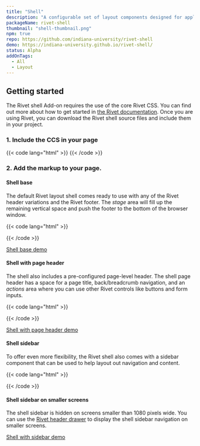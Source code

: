 ```yaml
---
title: "Shell"
description: "A configurable set of layout components designed for applications using Rivet"
packageName: rivet-shell
thumbnail: "shell-thumbnail.png"
npm: true
repo: https://github.com/indiana-university/rivet-shell
demo: https://indiana-university.github.io/rivet-shell/
status: Alpha
addOnTags:
  - All
  - Layout
---
```

## Getting started
The Rivet shell Add-on requires the use of the core Rivet CSS. You can find out more about how to get started in [the Rivet documentation](https://rivet.iu.edu/components/). Once you are using Rivet, you can download the Rivet shell source files and include them in your project.

### 1. Include the CCS in your page
{{< code lang="html" >}}<link rel="stylesheet" href="dist/css/rivet-shell.min.css">
{{< /code >}}

### 2. Add the markup to your page.

#### Shell base
The default Rivet layout shell comes ready to use with any of the Rivet header variations and the Rivet footer. The _stage_ area will fill up the remaining vertical space and push the footer to the bottom of the browser window.

{{< code lang="html" >}}<div class="rvt-shell">
  <div class="rvt-shell__stage">
    <!-- Main content "Stage" -->
  </div>
</div>
{{< /code >}}

[Shell base demo](https://indiana-university.github.io/rivet-shell/rivet-shell-empty)

#### Shell with page header
The shell also includes a pre-configured page-level header. The shell page header has a space for a page title, back/breadcrumb navigation, and an _actions_ area where you can use other Rivet controls like buttons and form inputs.

{{< code lang="html" >}}<div class="rvt-shell">
  <div class="rvt-shell__stage">
    <div class="rivet-page-header">
      <!-- Page header content -->
    </div>
    <div class="rvt-p-all-md">
      <!-- Main content "Stage" -->
    </div>
  </div>
</div>
{{< /code >}}

[Shell with page header demo](https://indiana-university.github.io/rivet-shell/rivet-shell-page-header-only)

#### Shell sidebar
To offer even more flexibility, the Rivet shell also comes with a sidebar component that can be used to help layout out navigation and content.

{{< code lang="html" >}}<div class="rvt-shell">
  <div class="rvt-shell__sidebar">
    <!-- Sidebar content -->
  </div>
  <div class="rvt-shell__stage rvt-p-all-md">
    <!-- Main content "Stage" -->
  </div>
</div>
{{< /code >}}

#### Shell sidebar on smaller screens
The shell sidebar is hidden on screens smaller than 1080 pixels wide. You can use the [Rivet header drawer](../../components/navigation/header/#nested-navigation-inside-drawer) to display the shell sidebar navigation on smaller screens.

[Shell with sidebar demo](https://indiana-university.github.io/rivet-shell/rivet-shell-sidebar/index.html)